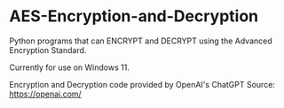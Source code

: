 # AES-Encryption-and-Decryption
Python programs that can ENCRYPT and DECRYPT using the Advanced Encryption Standard.

Currently for use on Windows 11.

Encryption and Decryption code provided by OpenAI's ChatGPT
Source: https://openai.com/
